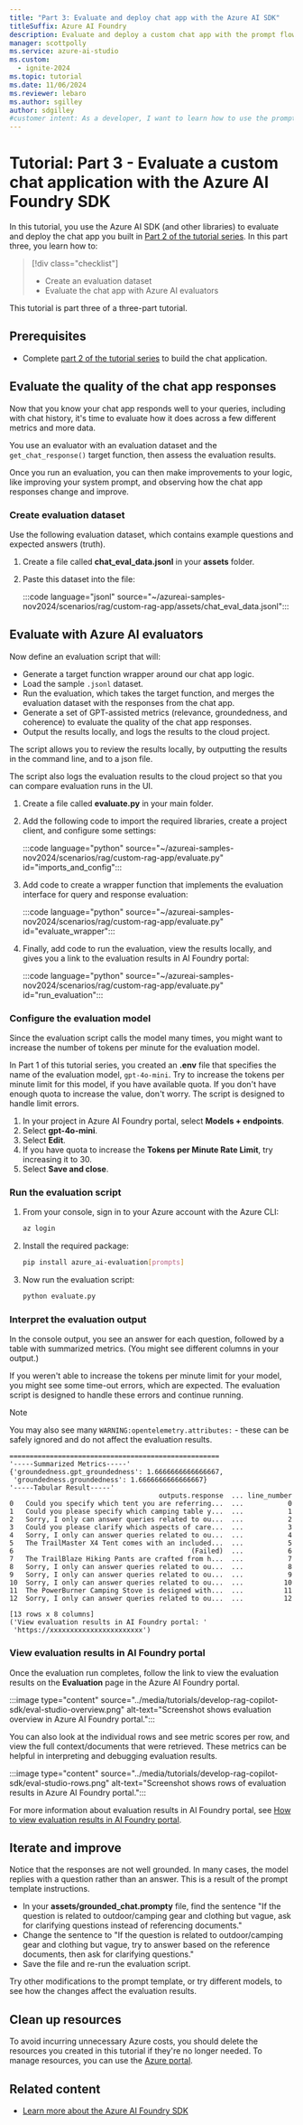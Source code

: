 ```yaml
---
title: "Part 3: Evaluate and deploy chat app with the Azure AI SDK"
titleSuffix: Azure AI Foundry
description: Evaluate and deploy a custom chat app with the prompt flow SDK. This tutorial is part 3 of a 3-part tutorial series.
manager: scottpolly
ms.service: azure-ai-studio
ms.custom:
  - ignite-2024
ms.topic: tutorial
ms.date: 11/06/2024
ms.reviewer: lebaro
ms.author: sgilley
author: sdgilley
#customer intent: As a developer, I want to learn how to use the prompt flow SDK so that I can evaluate and deploy a chat app.
---
```


# Tutorial: Part 3 - Evaluate a custom chat application with the Azure AI Foundry SDK

In this tutorial, you use the Azure AI SDK (and other libraries) to  evaluate and deploy the chat app you built in [Part 2 of the tutorial series](copilot-sdk-build-rag.md). In this part three, you learn how to:

> [!div class="checklist"]
> - Create an evaluation dataset
> - Evaluate the chat app with Azure AI evaluators


This tutorial is part three of a three-part tutorial.

## Prerequisites

- Complete [part 2 of the tutorial series](copilot-sdk-build-rag.md) to build the chat application.


## <a name="evaluate"></a> Evaluate the quality of the chat app responses

Now that you know your chat app responds well to your queries, including with chat history, it's time to evaluate how it does across a few different metrics and more data.

You use an evaluator with an evaluation dataset and the `get_chat_response()` target function, then assess the evaluation results.

Once you run an evaluation, you can then make improvements to your logic, like improving your system prompt, and observing how the chat app responses change and improve.

### Create evaluation dataset

Use the following evaluation dataset, which contains example questions and expected answers (truth).

1. Create a file called **chat_eval_data.jsonl** in your **assets** folder.
1. Paste this dataset into the file:

    :::code language="jsonl" source="~/azureai-samples-nov2024/scenarios/rag/custom-rag-app/assets/chat_eval_data.jsonl":::

## Evaluate with Azure AI evaluators

Now define an evaluation script that will:

- Generate a target function wrapper around our chat app logic.
- Load the sample `.jsonl` dataset.
- Run the evaluation, which takes the target function, and merges the evaluation dataset with the responses from the chat app.
- Generate a set of GPT-assisted metrics (relevance, groundedness, and coherence) to evaluate the quality of the chat app responses.
- Output the results locally, and logs the results to the cloud project.

The script allows you to review the results locally, by outputting the results in the command line, and to a json file.

The script also logs the evaluation results to the cloud project so that you can compare evaluation runs in the UI.

1. Create a file called **evaluate.py** in your main folder.
1. Add the following code to import the required libraries, create a project client, and configure some settings: 

    :::code language="python" source="~/azureai-samples-nov2024/scenarios/rag/custom-rag-app/evaluate.py" id="imports_and_config":::

1. Add code to create a wrapper function that implements the evaluation interface for query and response evaluation:

    :::code language="python" source="~/azureai-samples-nov2024/scenarios/rag/custom-rag-app/evaluate.py" id="evaluate_wrapper":::

1. Finally, add code to run the evaluation, view the results locally, and gives you a link to the evaluation results in AI Foundry portal:
 
    :::code language="python" source="~/azureai-samples-nov2024/scenarios/rag/custom-rag-app/evaluate.py" id="run_evaluation":::

### Configure the evaluation model 

Since the evaluation script calls the model many times, you might want to increase the number of tokens per minute for the evaluation model.  

In Part 1 of this tutorial series, you created an **.env** file that specifies the name of the evaluation model, `gpt-4o-mini`.  Try to increase the tokens per minute limit for this model, if you have available quota. If you don't have enough quota to increase the value, don't worry.  The script is designed to handle limit errors.

1. In your project in Azure AI Foundry portal, select **Models + endpoints**.
1. Select **gpt-4o-mini**.  
1. Select **Edit**.
1. If you have quota to increase the **Tokens per Minute Rate Limit**, try increasing it to 30. 
1. Select **Save and close**.

### Run the evaluation script

1. From your console, sign in to your Azure account with the Azure CLI:

    ```bash
    az login
    ```

1. Install the required package:

    ```bash
    pip install azure_ai-evaluation[prompts]
    ```

1. Now run the evaluation script:

    ```bash
    python evaluate.py
    ```

### Interpret the evaluation output

In the console output, you see an answer for each question, followed by a table with summarized metrics. (You might see different columns in your output.)

If you weren't able to increase the tokens per minute limit for your model, you might see some time-out errors, which are expected. The evaluation script is designed to handle these errors and continue running.  

> [!NOTE]
> You may also see many `WARNING:opentelemetry.attributes:` - these can be safely ignored and do not affect the evaluation results.

```Text
====================================================
'-----Summarized Metrics-----'
{'groundedness.gpt_groundedness': 1.6666666666666667,
 'groundedness.groundedness': 1.6666666666666667}
'-----Tabular Result-----'
                                     outputs.response  ... line_number
0   Could you specify which tent you are referring...  ...           0
1   Could you please specify which camping table y...  ...           1
2   Sorry, I only can answer queries related to ou...  ...           2
3   Could you please clarify which aspects of care...  ...           3
4   Sorry, I only can answer queries related to ou...  ...           4
5   The TrailMaster X4 Tent comes with an included...  ...           5
6                                            (Failed)  ...           6
7   The TrailBlaze Hiking Pants are crafted from h...  ...           7
8   Sorry, I only can answer queries related to ou...  ...           8
9   Sorry, I only can answer queries related to ou...  ...           9
10  Sorry, I only can answer queries related to ou...  ...          10
11  The PowerBurner Camping Stove is designed with...  ...          11
12  Sorry, I only can answer queries related to ou...  ...          12

[13 rows x 8 columns]
('View evaluation results in AI Foundry portal: '
 'https://xxxxxxxxxxxxxxxxxxxxxxx')
```


### View evaluation results in AI Foundry portal

Once the evaluation run completes, follow the link to view the evaluation results on the **Evaluation** page in the Azure AI Foundry portal.

:::image type="content" source="../media/tutorials/develop-rag-copilot-sdk/eval-studio-overview.png" alt-text="Screenshot shows evaluation overview in Azure AI Foundry portal.":::

You can also look at the individual rows and see metric scores per row, and view the full context/documents that were retrieved. These metrics can be helpful in interpreting and debugging evaluation results.

:::image type="content" source="../media/tutorials/develop-rag-copilot-sdk/eval-studio-rows.png" alt-text="Screenshot shows rows of evaluation results in Azure AI Foundry portal.":::

For more information about evaluation results in AI Foundry portal, see [How to view evaluation results in AI Foundry portal](../how-to/evaluate-results.md).

## Iterate and improve

Notice that the responses are not well grounded. In many cases, the model replies with a question rather than an answer. This is a result of the prompt template instructions. 
 
* In your **assets/grounded_chat.prompty** file, find the sentence "If the question is related to outdoor/camping gear and clothing but vague, ask for clarifying questions instead of referencing documents."
* Change the sentence to "If the question is related to outdoor/camping gear and clothing but vague, try to answer based on the reference documents, then ask for clarifying questions."  
* Save the file and re-run the evaluation script.

Try other modifications to the prompt template, or try different models, to see how the changes affect the evaluation results.

## Clean up resources

To avoid incurring unnecessary Azure costs, you should delete the resources you created in this tutorial if they're no longer needed. To manage resources, you can use the [Azure portal](https://portal.azure.com?azure-portal=true).

## Related content

- [Learn more about the Azure AI Foundry SDK](../how-to/develop/sdk-overview.md)
